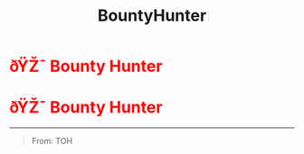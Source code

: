 ﻿---
lang: en-US
title: BountyHunter
prev: Bomber
next: Butcher
---
# <font color=red>ðŸŽ¯ <b>Bounty Hunter</b></font> <Badge text="Killing" type="tip" vertical="middle"/>
# <font color=red>ðŸŽ¯ <b>Bounty Hunter</b></font> <Badge text="Killing" type="tip" vertical="middle"/>
---

> From: TOH

